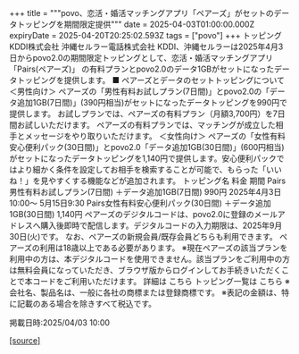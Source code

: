 +++
title = """povo、恋活・婚活マッチングアプリ「ペアーズ」がセットのデータトッピングを期間限定提供"""
date = 2025-04-03T01:00:00.000Z
expiryDate = 2025-04-20T20:25:02.593Z
tags = ["povo"]
+++
トッピング KDDI株式会社 沖縄セルラー電話株式会社 KDDI、沖縄セルラーは2025年4月3日からpovo2.0の期間限定トッピングとして、恋活・婚活マッチングアプリ「Pairs(ペアーズ)」 の有料プランとpovo2.0のデータ1GBがセットになったデータトッピングを提供します。 ■ ペアーズとデータのセットトッピングについて ＜男性向け＞ ペアーズの「男性有料お試しプラン(7日間)」とpovo2.0の「データ追加1GB(7日間)」(390円相当)がセットになったデータトッピングを990円で提供します。 お試しプランでは、ペアーズの有料プラン（月額3,700円）を7日間お試しいただけます。 ペアーズの有料プランでは、マッチングが成立した相手とメッセージをやり取りいただけます。 ＜女性向け＞ ペアーズの「女性有料安心便利パック(30日間)」とpovo2.0「データ追加1GB(30日間)」(600円相当)がセットになったデータトッピングを1,140円で提供します。安心便利パックではより細かく条件を設定してお相手を検索することが可能で、もらった「いいね！」を見やすくする機能などが追加されます。 トッピング名 料金 期間 Pairs男性有料お試しプラン(7日間) ＋データ追加1GB(7日間) 990円 2025年4月3日10:00～ 5月15日9:30 Pairs女性有料安心便利パック(30日間) ＋データ追加1GB(30日間) 1,140円 ペアーズのデジタルコードは、povo2.0に登録のメールアドレスへ購入後即時で配信します。デジタルコードの入力期限は、2025年9月30日(火)です。 なお、ペアーズの新規会員/既存会員どちらも利用できます。 ペアーズの利用は18歳以上である必要があります。 ※現在ペアーズの該当プランを利用中の方は、本デジタルコードを使用できません。該当プランをご利用中の方は無料会員になっていただき、ブラウザ版からログインしてお手続きいただくことで本コードをご利用いただけます。 詳細は こちら トッピング一覧は こちら ※会社名、製品名は、一般に各社の商標または登録商標です。 ※表記の金額は、特に記載のある場合を除きすべて税込です。

掲載日時:2025/04/03 10:00

[[source]](https://povo.jp/news/newsrelease/20250403_02/)
